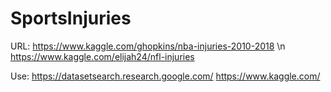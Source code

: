 # SportsInjuries

URL: 
https://www.kaggle.com/ghopkins/nba-injuries-2010-2018 \n
https://www.kaggle.com/elijah24/nfl-injuries 















Use: 
https://datasetsearch.research.google.com/
https://www.kaggle.com/
